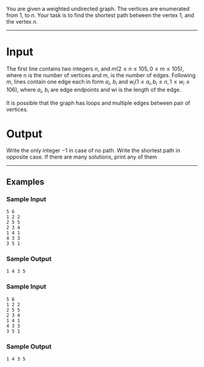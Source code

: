 You are given a weighted undirected graph. The vertices are enumerated from $1,$ to $n.$ Your task is to find the shortest path between the vertex $1,$ and the vertex $n.$


---
# Input
The first line contains two integers $n,$ and $m (2  \leq n  \leq 105, 0  \leq m  \leq 105)$, where n is the number of vertices and $m,$ is the number of edges. Following $m$, lines contain one edge each in form $a_i$, $b_i$ and $w_i (1  \leq a_i, b_i  \leq n, 1  \leq w_i  \leq 106)$, where $a_i$, $b_i$ are edge endpoints and wi is the length of the edge.

It is possible that the graph has loops and multiple edges between pair of vertices.

# Output
Write the only integer $-1$ in case of no path. Write the shortest path in opposite case. If there are many solutions, print any of them


---
## Examples
### Sample Input
```
5 6
1 2 2
2 5 5
2 3 4
1 4 1
4 3 3
3 5 1
```

### Sample Output

```
1 4 3 5 
```

### Sample Input
```
5 6
1 2 2
2 5 5
2 3 4
1 4 1
4 3 3
3 5 1
```

### Sample Output

```
1 4 3 5 
```
